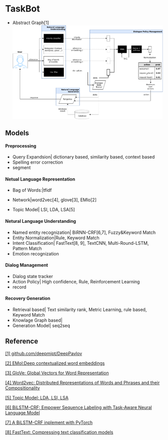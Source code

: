 # TaskBot

+ Abstract Graph[1]
  ![](./doc/img/taskbot_framework.png)

## Models

#### Preprocessing

+ Query Expandsion| dictionary based, similarity based, context based
+ Spelling error correction
+ segment

#### Netual Language Representation

+ Bag of Words:|tfidf

+ Network|word2vec[4], glove[3], EMlo[2]
+ Topic Model| LSI, LDA, LSA[5]

#### Netural Language Understanding

+ Named entity recognization| BiRNN-CRF[6,7], Fuzzy&Keyword Match
+ Entity Normalization|Rule, Keyword Match
+ Intent Classification| FastText[8, 9], TextCNN, Multi-Round-LSTM, Pattern Match
+ Emotion recognization

#### Dialog Management

+ Dialog state tracker
+ Action Policy| High confidence, Rule, Reinforcement Learning
+ record

#### Recovery Generation

+ Retrieval based| Text similarity rank, Metric Learning, rule based, Keyword Match
+ Knowlage Graph based| 
+ Generation Model| seq2seq



## Reference

[[1] github.com/deepmipt/DeepPavlov](https://github.com/deepmipt/DeepPavlov)

[[2] EMol:Deep contextualized word embeddings](https://arxiv.org/abs/1807.03121)

[[3] GloVe: Global Vectors for Word Representation](http://www.aclweb.org/anthology/D14-1162)

[[4] Word2vec: Distributed Representations of Words and Phrases and their Compositionality](http://papers.nips.cc/paper/5021-distributed-representations-of-words-andphrases)

[[5] Topic Model: LDA, LSI, LSA](https://blog.csdn.net/lmm6895071/article/details/74999129)

[[6]  BiLSTM-CRF: Empower Sequence Labeling with Task-Aware Neural Language Model](https://arxiv.org/abs/1709.04109)

[[7]  A BiLSTM-CRF inplement with PyTorch](https://github.com/LiyuanLucasLiu/LM-LSTM-CRF)

[[8] FastText: Compressing text classification models](https://github.com/facebookresearch/fastText)
